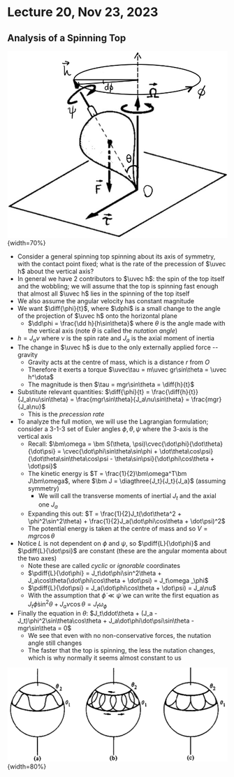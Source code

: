 # Lecture 20, Nov 23, 2023

## Analysis of a Spinning Top

![Precession of a spinning top.](imgs/lec20_1.png){width=70%}

* Consider a general spinning top spinning about its axis of symmetry, with the contact point fixed; what is the rate of the precession of $\uvec h$ about the vertical axis?
* In general we have 2 contributors to $\uvec h$: the spin of the top itself and the wobbling; we will assume that the top is spinning fast enough that almost all $\uvec h$ lies in the spinning of the top itself
* We also assume the angular velocity has constant magnitude
* We want $\diff{\phi}{t}$, where $\dphi$ is a small change to the angle of the projection of $\uvec h$ onto the horizontal plane
	* $\dd\phi = \frac{\dd h}{h\sin\theta}$ where $\theta$ is the angle made with the vertical axis (note $\theta$ is called the *nutation angle*)
* $h = J_a\nu$ where $\nu$ is the spin rate and $J_a$ is the axial moment of inertia
* The change in $\uvec h$ is due to the only externally applied force -- gravity
	* Gravity acts at the centre of mass, which is a distance $r$ from $O$
	* Therefore it exerts a torque $\uvec\tau = m\uvec gr\sin\theta = \uvec h^\dota$
	* The magnitude is then $\tau = mgr\sin\theta = \diff{h}{t}$
* Substitute relevant quantities: $\diff{\phi}{t} = \frac{\diff{h}{t}}{J_a\nu\sin\theta} = \frac{mgr\sin\theta}{J_a\nu\sin\theta} = \frac{mgr}{J_a\nu}$
	* This is the *precession rate*
* To analyze the full motion, we will use the Lagrangian formulation; consider a 3-1-3 set of Euler angles $\phi, \theta, \psi$ where the 3-axis is the vertical axis
	* Recall: $\bm\omega = \bm S(\theta, \psi)\cvec{\dot\phi}{\dot\theta}{\dot\psi} = \cvec{\dot\phi\sin\theta\sin\phi + \dot\theta\cos\psi}{\dot\theta\sin\theta\cos\psi - \theta\sin\psi}{\dot\phi\cos\theta + \dot\psi}$
	* The kinetic energy is $T = \frac{1}{2}\bm\omega^T\bm J\bm\omega$, where $\bm J = \diagthree{J_t}{J_t}{J_a}$ (assuming symmetry)
		* We will call the transverse moments of inertial $J_t$ and the axial one $J_a$
	* Expanding this out: $T = \frac{1}{2}J_t(\dot\theta^2 + \phi^2\sin^2\theta) + \frac{1}{2}J_a(\dot\phi\cos\theta + \dot\psi)^2$
	* The potential energy is taken at the centre of mass and so $V = mgr\cos\theta$
* Notice $L$ is not dependent on $\phi$ and $\psi$, so $\pdiff{L}{\dot\phi}$ and $\pdiff{L}{\dot\psi}$ are constant (these are the angular momenta about the two axes)
	* Note these are called *cyclic* or *ignorable* coordinates
	* $\pdiff{L}{\dot\phi} = J_t\dot\phi\sin^2\theta + J_a\cos\theta(\dot\phi\cos\theta + \dot\psi) = J_t\omega _\phi$
	* $\pdiff{L}{\dot\psi} = J_a(\dot\phi\cos\theta + \dot\psi) = J_a\nu$
	* With the assumption that $\dot\phi \ll \dot\psi$ we can write the first equation as $J_t\dot\phi\sin^2\theta + J_a\nu\cos\theta = J_t\omega _\phi$
* Finally the equation in $\theta$: $J_t\ddot\theta + (J_a - J_t)\phi^2\sin\theta\cos\theta + J_a\dot\phi\dot\psi\sin\theta - mgr\sin\theta = 0$
	* We see that even with no non-conservative forces, the nutation angle still changes
	* The faster that the top is spinning, the less the nutation changes, which is why normally it seems almost constant to us

![Types of precession of the axis of the top.](imgs/lec20_2.png){width=80%}

